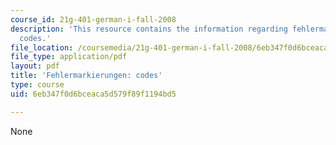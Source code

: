 ```yaml
---
course_id: 21g-401-german-i-fall-2008
description: 'This resource contains the information regarding fehlermarkierungen:
  codes.'
file_location: /coursemedia/21g-401-german-i-fall-2008/6eb347f0d6bceaca5d579f89f1194bd5_MIT21G_401F08_essay.pdf
file_type: application/pdf
layout: pdf
title: 'Fehlermarkierungen: codes'
type: course
uid: 6eb347f0d6bceaca5d579f89f1194bd5

---
```

None